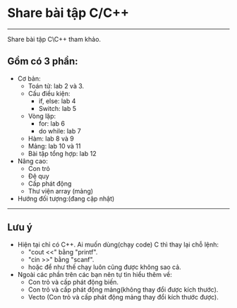 ﻿# Share bài tập C/C++
---
Share bài tập C\C++ tham khảo. 

## Gồm có 3 phần:
- Cơ bản:
  - Toán tử: lab 2 và 3.
  - Cấu điều kiện: 
    - if, else: lab 4
    - Switch: lab 5
  - Vòng lặp: 
    - for: lab 6
    - do while: lab 7
  - Hàm: lab 8 và 9
  - Mảng: lab 10 và 11
  - Bài tập tổng hợp: lab 12
- Nâng cao:
  - Con trỏ
  - Đệ quy
  - Cấp phát động
  - Thư viện array (mảng)
- Hướng đối tượng:(đang cập nhật) 
---
## Lưu ý
- Hiện tại chỉ có C++. Ai muốn dùng(chạy code) C thì thay lại chỗ lệnh:
  - "cout <<" bằng "printf". 
  - "cin >>" bằng "scanf". 
  - hoặc để như thế chạy luôn cũng được không sao cả.
- Ngoài các phần trên các bạn nên tự tìn hiểu thêm về:
  - Con trỏ và cấp phát động biến. 
  - Con trỏ và cấp phát động mảng(không thay đổi được kích thước).
  - Vecto (Con trỏ và cấp phát động mảng thay đổi kích thước được).

